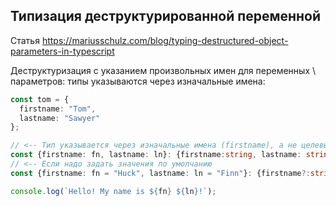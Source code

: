

## Типизация деструктурированной переменной

Статья https://mariusschulz.com/blog/typing-destructured-object-parameters-in-typescript

Деструктуризация с указанием произвольных имен для переменных \ параметров: типы указываются через изначальные имена:

```typescript
const tom = {
  firstname: "Tom",
  lastname: "Sawyer"
};

// <-- Тип указывается через изначальные имена (firstname), а не целевые (fn)
const {firstname: fn, lastname: ln}: {firstname:string, lastname: string} = tom;
// <-- Если надо задать значения по умолчанию
const {firstname: fn = "Huck", lastname: ln = "Finn"}: {firstname?:string, lastname?: string} = {};

console.log(`Hello! My name is ${fn} ${ln}!`);
```